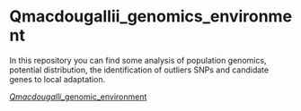 # Qmacdougallii_genomics_environment
In this repository you can find some analysis of population genomics, potential distribution, the identification of outliers SNPs and candidate genes to local adaptation.



[*Qmacdougalli*_genomic_environment](https://github.com/NellyJazminPC/Qmacdougallii_genomic_environment)
